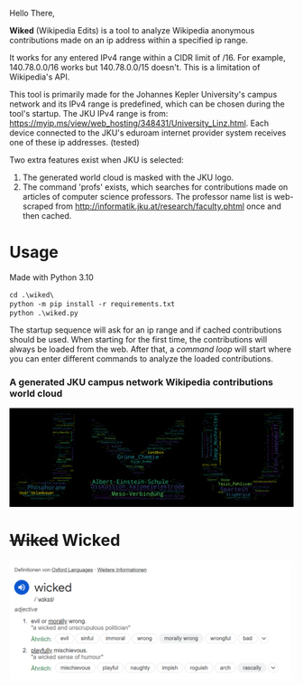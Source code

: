 Hello There,

**Wiked** (Wikipedia Edits) is a tool to analyze Wikipedia anonymous contributions made on an ip address within a specified ip range.

It works for any entered IPv4 range within a CIDR limit of /16.
For example, 140.78.0.0/16 works but 140.78.0.0/15 doesn't.
This is a limitation of Wikipedia's API.

This tool is primarily made for the Johannes Kepler University's campus network and its IPv4 range is predefined, which can be chosen during the tool's startup. 
The JKU IPv4 range is from: https://myip.ms/view/web_hosting/348431/University_Linz.html.
Each device connected to the JKU's eduroam internet provider system receives one of these ip addresses. (tested)

Two extra features exist when JKU is selected: 
1. The generated world cloud is masked with the JKU logo.
2. The command 'profs' exists, which searches for contributions made on articles of computer science professors. The professor name list is web-scraped from http://informatik.jku.at/research/faculty.phtml once and then cached.

# Usage

Made with Python 3.10

```
cd .\wiked\
python -m pip install -r requirements.txt
python .\wiked.py
```

The startup sequence will ask for an ip range and if cached contributions should be used. When starting for the first time, the contributions will always be loaded from the web. After that, a *command loop* will start where you can enter different commands to analyze the loaded contributions.

### A generated JKU campus network Wikipedia contributions world cloud
<img src="example_jku_cloud.png" width="750">

# ~~Wiked~~ Wicked
<img src="wicked.png" width="500">
